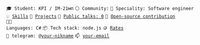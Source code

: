 <code>🎓 Student: KPI / IM-21мп</code>
<code>⚪ Community:</code>
<code>👷 Speciality: Software engineer</code><br>
<code>💡 [Skills](SKILLS.md)</code>
<code>🧻 [Projects](PROJECTS.md)</code>
<code>📢 [Public talks: 0](TALKS.md)</code>
<code>👀 [Open-source contribution](CONTRIBUTION.md)</code><br>
<code>🧑‍💻 Languages: C#</code>
<code>📦 Tech stack: node.js</code>
<code>🪙 [Rates](RATES.md)</code><br>
<code>💬 telegram: [@your-nikname](https://telegram.me/your-nikname)</code>
<code>📫 [your-email](mailto:your-email)</code>
